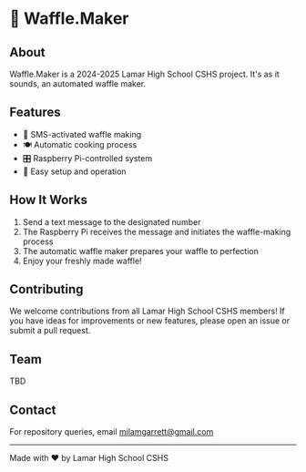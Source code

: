 # 🧇 Waffle.Maker

## About
Waffle.Maker is a 2024-2025 Lamar High School CSHS project. It's as it sounds, an automated waffle maker.

## Features
- 📱 SMS-activated waffle making
- 🍽️ Automatic cooking process
- 🎛️ Raspberry Pi-controlled system
- 🔧 Easy setup and operation

## How It Works
1. Send a text message to the designated number
2. The Raspberry Pi receives the message and initiates the waffle-making process
3. The automatic waffle maker prepares your waffle to perfection
4. Enjoy your freshly made waffle!

## Contributing
We welcome contributions from all Lamar High School CSHS members! If you have ideas for improvements or new features, please open an issue or submit a pull request.

## Team
TBD

## Contact
For repository queries, email milamgarrett@gmail.com

---
Made with ❤️ by Lamar High School CSHS
